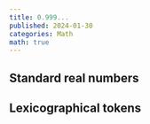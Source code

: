 ```yaml
---
title: 0.999...
published: 2024-01-30
categories: Math
math: true
---
```


<!--more-->

## Standard real numbers

## Lexicographical tokens
